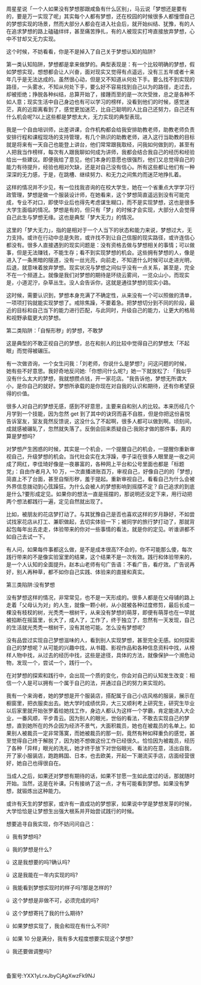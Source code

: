 周星星说「一个人如果没有梦想那跟咸鱼有什么区别」，马云说「梦想还是要有的，要是万一实现了呢」其实每个人都有梦想，还在校园的时候很多人都憧憬自己的梦想实现的场景，然而大部分人都会在进入社会后，就开始纠结、犹豫，有的人在追求梦想的路上磕磕绊绊，甚至痛苦挣扎，有的人被现实打垮直接放弃梦想，心中不甘却又无力实现。

这个时候，不妨看看，你是不是掉入了自己关于梦想认知的陷阱\?

第一类认知陷阱，梦想都是拿来做梦的。典型表现是：有一个比较明确的梦想，假如梦想实现，想想都会让人兴奋，面对现实又觉得有点遥远，没有三五年或者十来年几乎是无法达成的。虽然很心动，但是又不知道从何处下手。要么找不到实现的路径，一头雾水，不知从何处下手，要么好不容易找到自己以为的路径，走过去，却被拒绝；挣脱各种纠结，总算开始了，接踵而至的是一次次受挫，总之是各种不如人意；现实生活中自己身边也有可以学习的榜样，没看到他们的时候，感觉迷茫，真的近距离看到了，感觉更加迷茫，比自己聪明的人比自己还努力，自己还有什么机会呢\?以上这些都是梦想太大，无力实现的典型表现。

我是一个自由培训师，出差讲课，合作机构都会给我安排助教老师，助教老师负责安排行程和课程现场的支持管理，有几个熟识的助教老师，进入这行当助教的目标就是将来有一天自己也能登上讲台，他们常常跟我取经，问我如何做到的，甚至有人把我当作榜样，每次有人跟我聊如何成为讲师，我都会结合我自己的经历和经验给出一些建议。即便我给了意见，他们本身的意愿也很强烈，他们又总觉得自己的能力有待提升，经验也相对欠缺，还是对自己没有信心。所有这些都让他们有一种深深的无力感，于是，在跳槽、继续努力、和无力之间焦灼而迷茫地挣扎着。

这样的情况并不少见，有一位找我咨询的在校大学生，她在一个省重点大学学习行政管理，梦想是做一个服装设计师，在她看来，这个梦想简直遥远到没有可能完成，专业不对口，即使毕业后也得先考虑谋生糊口，而不是实现梦想，这也是很多大学生面临的情况。梦想是有的，但只有「梦」的时候才会实现，大部分人会觉得自己此生与梦想无缘。这也是典型「梦大无力」的情况。

这里的「梦大无力」，指的是相对于一个人当下的状态和能力来说，梦想过大，无力支持。或许在行动中总是失败，或许找不到让自己信服的现实路径，或许连信心都没有。很多人直接遇到的现实问题是：没有资格去做与梦想相关的事情；可以做事，但是无法赚钱，不能生存；看不到实现梦想的机会。这些拥有梦想的人，像是进入了一条黑暗的隧道，没有一丝光亮，向前走，不知道什么时候可以走进光明，后退，就意味着放弃梦想。现实状况与梦想之间似乎没有一点关系，甚至是，完全不在一个频道上。就像是我们对梦想的期待是环绕云雾间，一览众山小，而现实是，小道泥泞，杂草丛生。没人会告诉你，这就是通往梦想的现实小路。

这时候，需要认识到，梦想本身充满了不确定性，从来没有一个可以照做的清单，一项项打钩就能实现梦想了。戒除焦躁，不要着急。把梦想切分到不同的阶段，最近的目标和自己当下的能力进行匹配，与此同时，升级自己的能力，让更大的格局和视野承载更大的梦想。

第二类陷阱：「自惭形秽」的梦想，不敢梦

这是典型的不敢正视自己的梦想，总在和别人的比较中觉得自己的梦想太「不起眼」而觉得被碾压。

有一次做咨询，一个女生问我：「刘老师，你说什么是梦想\?」问这问题的时候，她有些不好意思。我好奇地反问她:「你想问什么呢\?」她一下就放松了: 「我似乎没有什么太大的梦想，我就想攒点钱，开一家花店。"我告诉他，梦想无所谓大小，是你自己的就好。梦想所承载的是你现在对自我的认识和期待，还有你希望获得的价值。

很多人对自己的梦想无感，感到不好意思，主要来自和别人的比较。本来历经几个月学到一个技能，因为忽然 get 到了其中的诀窍而喜不自胜，但是你把这份喜悦告诉室友，室友竟然反馈说，这没什么了不起啊，很多人都可以做到啊。顷刻间，成就感被碾轧了，忽然就失落了。反倒会回来质疑自己:我刚才做的那件事，真的算是梦想吗\?

对梦想产生困惑的时候，其实是一个机会，一个提醒自己的机会，一提醒你重新审视自己，升级梦想的机会。当代社会实在太浮躁，李子柒在很多人眼里是一夜之间成了网红，李佳琦好像是一夜暴富的，各种网上平台和公号里面也都是「标题党」：自由作者月入 10 万，一次直播进账百万，审视自己，好像自己的的「梦想」简直上不了台面，甚至自惭形秽，羞于提起。重新审视自己，看看自己为什么会被外界信息拨动到心弦躁狂。为什么会被人的梦想影响到摇摆不定？自己追求的到底是什么\?要形成定见。如果你的想法一直是摇摆的，那说明还没定下来，用行动把两个想法都践行一遍，定见自然就出现了。

比如，被朋友的花店梦打动了。与其犹豫自己是否也喜欢这样的岁月静好，不如尝试找家花店从打工、兼职做起，去切实体验一下；被同学的旅行梦打动了，那就背起包每年出去走走，体验带来的你对一些事情的看法，就是你的定见。听谁讲都不如自己去试一下。

有人问，如果每件事都这么做，是不是成本很高\?不会的，你不可能那么傻，每次践行带来的不是像实验室里的结果，这个结果不是一次有效。践行和体验带来的，是一个人认知的全面提升。赵本山老师有句广告语：不看广告，看疗效。广告说再好，别人再种草，都不如你自己实践、体验来的直接和真实。

第三类陷阱:没有梦想

没有梦想这样的情况，非常常见，也不是一天形成的。很多人都是在父母铺的路上走着「父母认为对」的人生，就像一颗小树，从小就被各种过度修剪，最后长成一棵没有枝杈的树，光秃秃一根树干，从来没有梦想的萌芽，即便有萌芽也在一早就被掐断在摇篮里，长大了，成人了，工作了，终于独立了，忽然有一天发现，自己的生活就光秃秃一根树干，没有其他可能。怎么没有梦想呢\?

没有品尝过实现自己梦想滋味的人，看到别人实现梦想，甚至完全无感。如何探索自己的梦想呢？从可能的兴趣中找，从书籍、影视作品和各种信息资料中找，从榜样人物中找，从过去的经历中找，这些是途径，具体的方法，就像保护一个濒危动物，发现一个，尝试一个，践行一个。

在对梦想的探索和践行中，会出现一个质的变化，你会对自己的认知发生改变：相信一个人是可以拥有一个属于自己的法，并通过自己的努力来实现的。

我有一个来询者，她的梦想是开个服装店，搭配属于自己小店风格的服装，展示在橱窗里，把衣服卖出去。她大学时成绩优异，大三又顺利考上研究生，研究生毕业以后家里就开始张罗着给她找工作，身边人都认为这样一个学霸，肯定能进入大企业，一番风顺，平步青云。因为别人的眼光，世俗的看法，不敢去实现自己的梦想，直到她所在的外企因为经济不景气，大面积裁员，她也在被裁员的名单上。如果别人被裁员一定非常落寞，而她被裁员的那一刻，竟然有种如释重负的感觉，甚至觉得自己终于解脱了，因为她不想做这份工作已经很久。恰恰因为被裁员，经历了各种「异样」眼光的洗礼，她才终于放下对世俗眼光、看法的在意，活出自我，开了家小服装店，跑跑韩国、日本，也去欧美，开起一下潮流买手店，店面经营很好，她自己也得很自在。

当成人之后，如果还对梦想有期待的话，如果不甘愿一生如此度过的话，那就随时开始。当然，这是在补课。只有接纳了这一点，才有可能看到梦想。如果没有梦想，就锻炼出这种能力。

或许有天生的梦想家，或许有一直成功的梦想家，如果说中学是梦想发芽的时候，大学恰恰是让梦想生出强大根系并开始尝试践行的时候。

想要追寻自我实现，你不妨问问自己：

ü  我有梦想吗\?

ü  我的梦想是什么\?

ü  这是我想要的吗\?确认吗\?

ü  这是我能在一年内实现的吗\?

ü  我能看到梦想实现时的样子吗\?那是怎样的\?

ü  这个梦想是非做不可，必须完成的吗\?

ü  这个梦想寄托了我的什么期待\?

ü  如果梦想实现了，我会和现在有什么不同\?

ü  如果 10 分是满分，我有多大程度想要实现这个梦想\?

ü  我还要做调整吗\?

 

备案号:YXX1yLrxJbyCjAgXwzFk9NJ